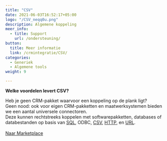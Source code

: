 ```yaml
---
title: "CSV"
date: 2021-06-03T16:52:17+05:00
logo: "/CSV_neqq0u.png"
description: Algemene koppeling
meer_info:
  - title: Support
    url: /ondersteuning/
button:
  title: Meer informatie
  link: /crmintegratie/CSV/
categories:
  - Generiek
  - Algemene tools
weight: 9

---
```


**Welke voordelen levert CSV?**

Heb je geen CRM-pakket waarvoor een koppeling op de plank ligt?<br>
Geen nood: ook voor eigen CRM-pakketten en maatwerksystemen bieden we een aantal universele connectoren.<br>
Deze kunnen rechtstreeks koppelen met softwarepakketten, databases of databestanden op basis van <a href="/program-shop/sql">SQL</a>, ODBC, <a href="/program-shop/csv">CSV</a>, <a href="/program-shop/http">HTTP</a>, en <a href="/program-shop/url">URL</a>.
<br><br><a href="/marketplace" class="button">Naar Marketplace</a>
